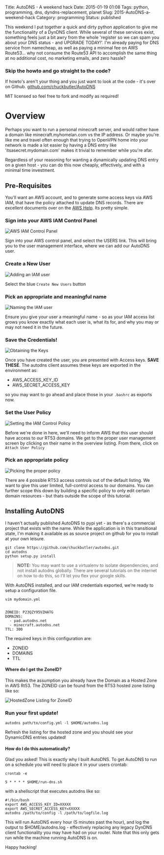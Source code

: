 Title: AutoDNS - A weekend hack
Date: 2015-01-19 01:08
Tags: python, programming, dns, dyndns-replacement, planet
Slug: 2015-AutoDNS-a-weekend-hack
Category: programming
Status: published

This weekend I put together a quick and dirty python application to give me the functionality of a DynDNS client. While several of these services exist, something feels just a bit awry from the whole 'register so we can spam you about your DNS status - and UPGRADE TODAY!'. I'm already paying for DNS service from namecheap, as well as paying a minimal fee on AWS Route53... why not consume the Route53 API to accomplish the same thing at no additional cost, no marketing emails, and zero hassle?

### Skip the howto and go straight to the code? 

If howto's aren't your thing and you just want to look at the code - it's over on Github.
[github.com/chuckbutler/AutoDNS](https://github.com/chuckbutler/autodns)

MIT licensed so feel free to fork and modify as required!


# Overview
Perhaps you want to run a personal minecraft server, and would rather have a domain like minecraft.myhomelan.com vs the IP address. Or maybe you're like me and travel often enough that trying to OpenVPN home into your network is made a lot easier by having a DNS entry like 'itsasecret.mydomain.com' makes it trivial to remember while you're afar.

Regardless of your reasoning for wanting a dynamically updating DNS entry on a given host - you can do this now cheaply, effectively, and with a minimal time investment. 

## Pre-Requisites

You'll want an AWS account, and to generate some access keys via AWS IAM, that have the policy attached to update DNS records. There are excellent documents over on the [AWS Help](http://docs.aws.amazon.com/IAM/latest/UserGuide/Using_SettingUpUser.html). Its pretty simple.

### Sign into your AWS IAM Control Panel
![AWS IAM Control Panel](/images/2015/january/rt53_user_overview.png)

Sign into your AWS control panel, and select the USERS link. This will bring you to the
user management interface, where we can add our AutoDNS user.

### Create a New User
![Adding an IAM user](/images/2015/january/rt53_start_user_creation.png)

Select the blue `Create New Users` button

### Pick an appropriate and meaningful name
![Naming the IAM user](/images/2015/january/rt53_create_user.png)

Ensure you give your user a meaningful name - so as your IAM access list grows
you know exactly what each user is, what its for, and why you may or may not need
it in the future.

### Save the Credentials!
![Obtaining the Keys](/images/2015/january/rt53_save_credentials.png)

Once you have created the user, you are presented with Access keys. **SAVE THESE**.
The autodns client assumes these keys are exported in the environment as:

- AWS_ACCESS_KEY_ID
- AWS_SECRET_ACCESS_KEY

so you may want to go ahead and place those in your `.bashrc` as exports now.


### Set the User Policy
![Setting the IAM Control Policy](/images/2015/january/rt53_attach_policy.png)

Before we're done in here, we'll need to inform AWS that this user should have
access to our RT53 domains. We get to the proper user management screen by clicking
on their name in the overview listing. From there, click on `Attach User Policy`

### Pick an appropriate policy
![Picking the proper policy](/images/2015/january/rt53_select_policy.png)

There are 4 possible RT53 access controls out of the default listing. We want to give
this user limited, full-control access to our domains. You can further scope this down
by building a specific policy to only edit certain domain resources - but thats outside
the scope of this tutorial.

## Installing AutoDNS

I haven't actually published AutoDNS to pypi yet - as there's a commercial project that exists
with the name. While the application is in this transitional state, I'm making it available as
as source project on github for you to install at your own leisure.

    git clone https://github.com/chuckbutler/autodns.git
    cd autodns
    python setup.py install

> **NOTE:** You may want to use a virtualenv to isolate dependencies, and not install autodns
> globally. There are several tutorials on the internet on how to do this, so I'll let you flex
> your google skills.

With AutoDNS installed, and our IAM credentials exported, we're ready to setup a configuration 
file.

    vim mydomain.yml


    ZONEID: P23QZY95VZHATG
    DOMAINS:
      - pad.autodns.net
      - minecraft.autodns.net
    TTL: 300

The required keys in this configuration are:

- ZONEID
- DOMAINS
- TTL

#### Where do I get the ZoneID?

This makes the assumption you already have the Domain as a Hosted Zone in AWS Rt53. The ZONEID can be found from the RT53 hosted zone listing like so:

![HostedZone Listing for ZoneID](/images/2015/january/rt53_zone_id.png)

### Run your first update!

    autodns path/to/config.yml -l $HOME/autodns.log

Refresh the listing for the hosted zone and you should see your DynamicDNS entries updated!

#### How do I do this automatically?

Glad you asked! This is exactly why I built AutoDNS. To get AutoDNS to run on a schedule you will need to place it in your users crontab:

    crontab -e

    5 * * * * $HOME/run-dns.sh

with a shellscript that executes autodns like so:

    #!/bin/bash
    export AWS_ACCESS_KEY_ID=XXXXX
    export AWS_SECRET_ACCESS_KEY=XXXXX
    autodns /path/to/config -l /path/to/logfile.log

This will run AutoDNS every hour (5 minutes past the hour), and log the output to $HOME/autodns.log - effectively replacing any legacy DynDNS client functionality you may have had on your router. Note that this only gets run while the machine running AutoDNS is on.

Happy hacking!
